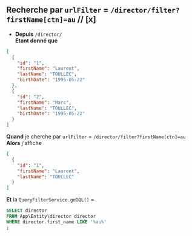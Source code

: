 ## Recherche par `urlFilter` = `/director/filter?firstName[ctn]=au` // [x]

- **Depuis** `/director/`  
  **Etant donné que**

```json
[
  {
    "id": "1",
    "firstName": "Laurent",
    "lastName": "TOULLEC",
    "birthDate": "1995-05-22"
  },
  {
    "id": "2",
    "firstName": "Marc",
    "lastName": "TOULLEC",
    "birthDate": "1995-05-22"
  }
]
```

**Quand** je cherche par `urlFilter` = `/director/filter?firstName[ctn]=au`
**Alors** j'affiche

```json
[
  {
    "id": "1",
    "firstName": "Laurent",
    "lastName": "TOULLEC"
  }
]
```

**Et** la `QueryFilterService.geDQL()` =

```sql
SELECT director
FROM App\Entity\director director
WHERE director.first_name LIKE '%au%'
;
```
